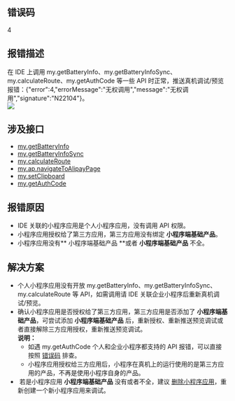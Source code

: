 ## 错误码
4

## 报错描述
在 IDE 上调用 my.getBatteryInfo、my.getBatteryInfoSync、my.calculateRoute、my.getAuthCode 等一些 API 时正常，推送真机调试/预览报错：{"error":4,"errorMessage":"无权调用","message":"无权调用","signature":"N22104"}。<br />
![](https://cdn.nlark.com/yuque/0/2022/jpeg/179989/1671530032355-079b19a9-f788-4ba9-ac1e-7d591840c090.jpeg)

## 涉及接口

- [my.getBatteryInfo](https://opendocs.alipay.com/mini/api/nrnziy)
- [my.getBatteryInfoSync](https://opendocs.alipay.com/mini/api/vf7vn3)
- [my.calculateRoute](https://opendocs.alipay.com/mini/api/calculate-route)
- [my.ap.navigateToAlipayPage](https://opendocs.alipay.com/mini/api/navigatetoalipaypage)
- [my.setClipboard](https://opendocs.alipay.com/mini/api/klbkbp)
- [my.getAuthCode](https://opendocs.alipay.com/mini/api/openapi-authorize)

## 报错原因

- IDE 关联的小程序应用是个人小程序应用，没有调用 API 权限。
- 小程序应用授权给了第三方应用，第三方应用没有绑定 **小程序端基础产品**。
- 小程序应用没有** 小程序端基础产品 **或者 **小程序端基础产品** 不全。

## 解决方案

- 个人小程序应用没有开放 my.getBatteryInfo、my.getBatteryInfoSync、my.calculateRoute 等 API，如需调用请 IDE 关联企业小程序后重新真机调试/预览。
- 确认小程序应用是否授权给了第三方应用，第三方应用是否添加了 **小程序端基础产品**，可尝试添加 **小程序端基础产品** 后，重新授权、重新推送预览调试或者直接解除三方应用授权，重新推送预览调试。<br />**说明：**
   - 如遇 my.getAuthCode 个人和企业小程序都支持的 API 报错，可以直接按照 [错误码](https://opendocs.alipay.com/mini/api/openapi-authorize#%E9%94%99%E8%AF%AF%E7%A0%81) 排查。
   - 小程序应用授权给三方应用后，小程序在真机上的运行使用的是第三方应用的产品，不再是使用小程序自身的产品。
-  若是小程序应用 **小程序端基础产品** 没有或者不全，建议 [删除小程序应用](https://opendocs.alipay.com/support/01rb3s)，重新创建一个新小程序应用来调试。

 
